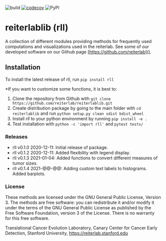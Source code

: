 ![build](https://github.com/reiterlab/reiterlablib/workflows/build/badge.svg)
[![codecov](https://codecov.io/gh/reiterlab/reiterlablib/branch/main/graph/badge.svg?token=3OJS5MCMSC)](https://codecov.io/gh/reiterlab/reiterlablib)
![PyPI](https://github.com/reiterlab/reiterlablib/workflows/PyPI/badge.svg)

# reiterlablib (rll)
A collection of different modules providing methods for frequently used computations and visualizations used in the reiterlab. 
See some of our developed software on our Github page [https://github.com/reiterlab]().


## <a name="installation"> Installation 
To install the latest release of rll, run ```pip install rll```


*If you want to customize some functions, it is best to:
1. Clone the repository from Github with ```git clone https://github.com/reiterlab/reiterlablib.git```
1. Create distribution package by going to the main folder with ```cd reiterlablib``` and run ```python setup.py clean sdist bdist_wheel``` 
1. Install *rll* to your python environment by running ```pip install -e .```
1. Test installation with ```python -c 'import rll'``` and ```pytest tests/```

### <a name="releases"> Releases
* rll v0.1.0 2020-12-11: Initial release of package.
* rll v0.1.2 2020-12-11: Added flexibility with legend display.
* rll v0.1.3 2021-01-04: Added functions to convert different measures of tumor sizes.
* rll v0.1.4 2021-@@-@@: Adding custom text labels to histograms. Added barplots.

### License
These methods are licensed under the GNU General Public License, Version 3. The methods are free software: you can redistribute it and/or modify it under the terms of the GNU General Public License as published by the Free Software Foundation, version 3 of the License. There is no warranty for this free software.

Translational Cancer Evolution Laboratory, Canary Center for Cancer Early Detection, Stanford University, https://reiterlab.stanford.edu